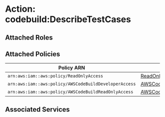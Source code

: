 # Action: codebuild:DescribeTestCases

## Attached Roles

## Attached Policies

| Policy ARN | Policy Name |
|------------|-------------|
| `arn:aws:iam::aws:policy/ReadOnlyAccess` | [ReadOnlyAccess](../policies.md#readonlyaccess) |
| `arn:aws:iam::aws:policy/AWSCodeBuildDeveloperAccess` | [AWSCodeBuildDeveloperAccess](../policies.md#awscodebuilddeveloperaccess) |
| `arn:aws:iam::aws:policy/AWSCodeBuildReadOnlyAccess` | [AWSCodeBuildReadOnlyAccess](../policies.md#awscodebuildreadonlyaccess) |

## Associated Services

